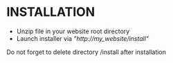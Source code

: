 # INSTALLATION

* Unzip file in your website root directory
* Launch installer via *"http://my_website/install"*



<aside class="warning">
Do not forget to delete directory /install after installation
</aside>

